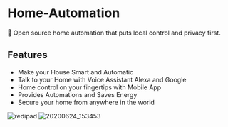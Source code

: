 # Home-Automation
🏡 Open source home automation that puts local control and privacy first.

## Features

- Make your House Smart and Automatic
- Talk to your Home with Voice Assistant Alexa and Google
- Home control on your fingertips with Mobile App
- Provides Automations and Saves Energy
- Secure your home from anywhere in the world

![redipad](https://user-images.githubusercontent.com/22457544/137613474-377ac628-43cc-4c6e-8fcc-3b17b946ca53.gif)
![20200624_153453](https://user-images.githubusercontent.com/22457544/137613476-c7648a70-04d2-4741-88f6-a8dce2a516be.gif)
